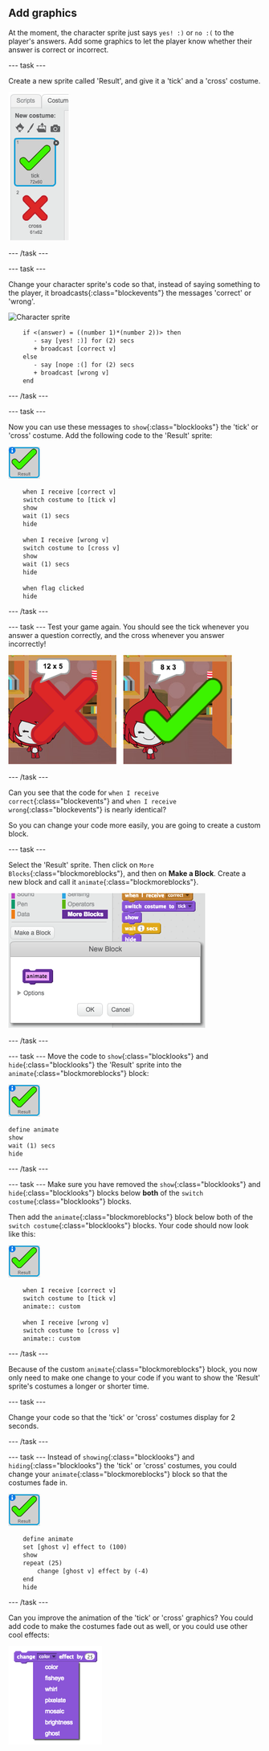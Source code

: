 ## Add graphics

At the moment, the character sprite just says `yes! :)` or `no :(` to the player's answers. Add some graphics to let the player know whether their answer is correct or incorrect.

--- task ---

Create a new sprite called 'Result', and give it a 'tick' and a 'cross' costume.

![Sprite with tick and cross costumes](images/brain-result.png)

--- /task ---

--- task ---

Change your character sprite's code so that, instead of saying something to the player, it broadcasts{:class="blockevents"} the messages 'correct' or 'wrong'.

![Character sprite](images/character-sprite.png)

```blocks
    if <(answer) = ((number 1)*(number 2))> then
	   - say [yes! :)] for (2) secs
       + broadcast [correct v]
	else
	   - say [nope :(] for (2) secs
       + broadcast [wrong v]
	end
```

--- /task ---

--- task ---

Now you can use these messages to `show`{:class="blocklooks"} the 'tick' or 'cross' costume. Add the following code to the 'Result' sprite:

![Result sprite](images/result-sprite.png)

```blocks
    when I receive [correct v]
    switch costume to [tick v]
    show
    wait (1) secs
    hide

    when I receive [wrong v]
    switch costume to [cross v]
    show
    wait (1) secs
    hide

    when flag clicked
    hide
```

--- /task ---

--- task ---
Test your game again. You should see the tick whenever you answer a question correctly, and the cross whenever you answer incorrectly!

![Tick for correct, cross for wrong answer](images/brain-test-answer.png)

--- /task ---

Can you see that the code for `when I receive correct`{:class="blockevents"} and `when I receive wrong`{:class="blockevents"} is nearly identical?

So you can change your code more easily, you are going to create a custom block.

--- task ---

Select the 'Result' sprite. Then click on `More Blocks`{:class="blockmoreblocks"}, and then on **Make a Block**. Create a new block and call it `animate`{:class="blockmoreblocks"}.

![Create a block called animate](images/brain-animate-function.png)

--- /task ---

--- task ---
Move the code to `show`{:class="blocklooks"} and `hide`{:class="blocklooks"} the 'Result' sprite into the `animate`{:class="blockmoreblocks"} block:

![Result sprite](images/result-sprite.png)

```blocks
define animate
show
wait (1) secs
hide
```
--- /task ---

--- task ---
Make sure you have removed the `show`{:class="blocklooks"} and `hide`{:class="blocklooks"} blocks below **both** of the `switch costume`{:class="blocklooks"} blocks.

Then add the `animate`{:class="blockmoreblocks"} block below both of the `switch costume`{:class="blocklooks"} blocks. Your code should now look like this:

![Result sprite](images/result-sprite.png)

```blocks
    when I receive [correct v]
    switch costume to [tick v]
    animate:: custom

    when I receive [wrong v]
    switch costume to [cross v]
    animate:: custom
```

--- /task ---

Because of the custom `animate`{:class="blockmoreblocks"} block, you now only need to make one change to your code if you want to show the 'Result' sprite's costumes a longer or shorter time.

--- task ---

Change your code so that the 'tick' or 'cross' costumes display for 2 seconds.

--- /task ---

--- task ---
Instead of `showing`{:class="blocklooks"} and `hiding`{:class="blocklooks"} the 'tick' or 'cross' costumes, you could change your `animate`{:class="blockmoreblocks"} block so that the costumes fade in.

![Result sprite](images/result-sprite.png)

```blocks
	define animate
	set [ghost v] effect to (100)
	show
	repeat (25)
		change [ghost v] effect by (-4)
	end
	hide
```
--- /task ---

Can you improve the animation of the 'tick' or 'cross' graphics? You could add code to make the costumes fade out as well, or you could use other cool effects:

![screenshot](images/brain-effects.png)
